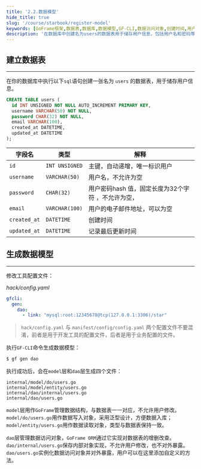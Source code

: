 ```yaml
---
title: '2.2.数据模型'
hide_title: true
slug: '/course/starbook/register-model'
keywords: [GoFrame框架,数据表,数据库,数据模型,GF-CLI,数据访问对象,创建时间,用户信息,电子邮件地址,自动递增]
description: '在数据库中创建名为users的数据表用于储存用户信息，包括用户名和密码等字段，支持自动递增主键标识。通过修改配置文件和执行GF-CLI命令生成数据模型和数据访问对象，生成的四个文件在model和dao层负责管理数据结构和数据访问，GoFrame框架通过ORM实现对数据表的操作。'
---
```

## 建立数据表
---
在你的数据库中执行以下`sql`语句创建一张名为 `users` 的数据表，用于储存用户信息。

```sql
CREATE TABLE users (
  id INT UNSIGNED NOT NULL AUTO_INCREMENT PRIMARY KEY,
  username VARCHAR(50) NOT NULL,
  password CHAR(32) NOT NULL,
  email VARCHAR(100),
  created_at DATETIME,
  updated_at DATETIME
);
```

| 字段名          | 类型             | 解释                            |
| ------------ | -------------- | ----------------------------- |
| `id`         | `INT UNSIGNED` | 主键，自动递增，唯一标识用户                |
| `username`   | `VARCHAR(50)`  | 用户名，不允许为空                     |
| `password`   | `CHAR(32)`     | 用户密码hash 值，固定长度为32个字符 ，不允许为空， |
| `email`      | `VARCHAR(100)` | 用户的电子邮件地址，可以为空                |
| `created_at` | `DATETIME`     | 创建时间                          |
| `updated_at` | `DATETIME`     | 记录最后更新时间                      |
## 生成数据模型
---
修改工具配置文件：

*hack/config.yaml*
```yaml
gfcli:
  gen:
    dao:
      - link: "mysql:root:12345678@tcp(127.0.0.1:3306)/star"
```

> `hack/config.yaml` 与 `manifest/config/config.yaml` 两个配置文件不要混淆，前者是用于开发工具的配置文件，后者是用于业务配置的文件。

执行`GF-CLI`命令生成数据模型：
```bash
$ gf gen dao
```

执行成功后，会在`model`层和`dao`层生成四个文件：
```text
internal/model/do/users.go
internal/model/entity/users.go
internal/dao/internal/users.go
internal/dao/users.go
```

`model`层用作`GoFrame`管理数据结构，与数据表一一对应，不允许用户修改。`model/do/users.go`用作数据写入对象，采用泛型设计，方便数据入库；`model/entity/users.go`用作数据读取对象，类型与数据表保持一致。

`dao`层管理数据访问对象，`GoFrame ORM`通过它实现对数据表的增删改查。`dao/internal/users.go`保存内部对象实现，不允许用户修改，也不对外暴露。`dao/users.go`实例化数据访问对象并对外暴露，用户可以在这里添加自定义的方法。
